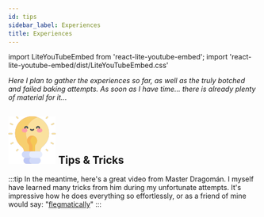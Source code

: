 ```yaml
---
id: tips
sidebar_label: Experiences
title: Experiences
---
```


import LiteYouTubeEmbed from 'react-lite-youtube-embed';
import 'react-lite-youtube-embed/dist/LiteYouTubeEmbed.css'

*Here I plan to gather the experiences so far, as well as the truly botched and failed baking attempts.
As soon as I have time... there is already plenty of material for it...*

## ![a](/img/icons/bulb_48px.svg) Tips & Tricks
:::tip
In the meantime, here's a great video from Master Dragomán. I myself have learned many tricks from him during my unfortunate attempts. It's impressive how he does everything so effortlessly, or as a friend of mine would say: "[flegmatically](https://www.arcanum.com/hu/online-kiadvanyok/Lexikonok-a-magyar-nyelv-ertelmezo-szotara-1BE8B/f-28F2F/flegma-2B95E/ "I really didn't come up with it! It was used by a very precise, meticulous, and system-fetishist engineer friend of mine after watching the video 😅")"
:::

<!-- <iframe width="100%" height="315" src="https://www.youtube.com/embed/AVgZHn8m0ZA" title="YouTube video player" frameborder="0" allow="accelerometer; autoplay; clipboard-write; encrypted-media; gyroscope; picture-in-picture" allowfullscreen></iframe> -->

<div className="video-container">
  <LiteYouTubeEmbed
    id="AVgZHn8m0ZA"
    title="Dragomán-féle parasztkenyér"
    poster="maxresdefault"
  />
</div>